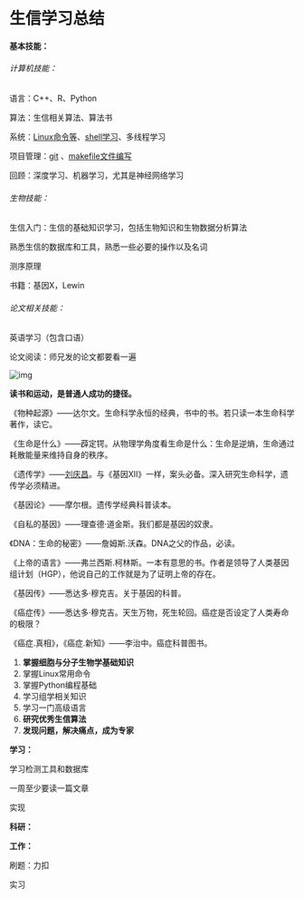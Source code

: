 # 生信学习总结

#### 基本技能：

###### 计算机技能：

语言：C++、R、Python

算法：生信相关算法、算法书

系统：[Linux命令等](./linux相关知识学习.md)、[shell学习](./shell学习.md)、多线程学习

项目管理：[git](./git学习.md) 、[makefile文件编写](./makefile文件编写.md)

回顾：深度学习、机器学习，尤其是神经网络学习

###### 生物技能：

生信入门：生信的基础知识学习，包括生物知识和生物数据分析算法

熟悉生信的数据库和工具，熟悉一些必要的操作以及名词

测序原理

书籍：基因X，Lewin

###### 论文相关技能：

英语学习（包含口语）

论文阅读：师兄发的论文都要看一遍



![img](https://pic1.zhimg.com/80/v2-d050e1bd225dac5b2e470f7561cb20e0_1440w.webp)



**读书和运动，是普通人成功的捷径。**

《物种起源》——达尔文。生命科学永恒的经典，书中的书。若只读一本生命科学著作，读它。

《生命是什么》——薜定锷。从物理学角度看生命是什么：生命是逆熵，生命通过耗散能量来维持自身的秩序。

《遗传学》——[刘庆昌](https://www.zhihu.com/search?q=刘庆昌&search_source=Entity&hybrid_search_source=Entity&hybrid_search_extra={"sourceType"%3A"answer"%2C"sourceId"%3A1590958067})。与《基因XII》一样，案头必备。深入研究生命科学，遗传学必须精进。

《基因论》——摩尔根。遗传学经典科普读本。

《自私的基因》——理查德·道金斯。我们都是基因的奴隶。

《DNA：生命的秘密》——詹姆斯.沃森。DNA之父的作品，必读。

《上帝的语言》——弗兰西斯.柯林斯。一本有意思的书。作者是领导了人类基因组计划（HGP），他说自己的工作就是为了证明上帝的存在。

《基因传》——悉达多·穆克吉。关于基因的科普。

《癌症传》——悉达多·穆克吉。天生万物，死生轮回。癌症是否设定了人类寿命的极限？

《癌症.真相》，《癌症.新知》——李治中。癌症科普图书。 



1. **掌握细胞与分子生物学基础知识**
2. 掌握Linux常用命令
3. 掌握Python编程基础
4. 学习组学相关知识
5. 学习一门高级语言
6. **研究优秀生信算法**
7. **发现问题，解决痛点，成为专家**













**学习：**

学习检测工具和数据库

一周至少要读一篇文章

实现



**科研：**



**工作：**

刷题：力扣

实习



















